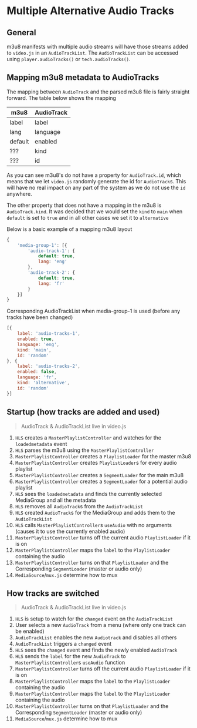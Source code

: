 # Multiple Alternative Audio Tracks
## General
m3u8 manifests with multiple audio streams will have those streams added to `video.js` in an `AudioTrackList`. The `AudioTrackList` can be accessed using `player.audioTracks()` or `tech.audioTracks()`.

## Mapping m3u8 metadata to AudioTracks
The mapping between `AudioTrack` and the parsed m3u8  file is fairly straight forward. The table below shows the mapping

| m3u8    | AudioTrack |
|---------|------------|
| label   | label      |
| lang    | language   |
| default | enabled    |
| ???     | kind       |
| ???     | id         |

As you can see m3u8's do not have a property for `AudioTrack.id`, which means that we let `video.js` randomly generate the id for `AudioTrack`s. This will have no real impact on any part of the system as we do not use the `id` anywhere.

The other property that does not have a mapping in the m3u8 is `AudioTrack.kind`. It was decided that we would set the `kind` to `main` when `default` is set to `true` and in all other cases we set it to `alternative`

Below is a basic example of a mapping
m3u8 layout
``` JavaScript
{
	'media-group-1': [{
		'audio-track-1': {
			default: true,
			lang: 'eng'
		},
		'audio-track-2': {
			default: true,
			lang: 'fr'
		}
	}]
}
```

Corresponding AudioTrackList when media-group-1 is used (before any tracks have been changed)
``` JavaScript
[{
	label: 'audio-tracks-1',
	enabled: true,
	language: 'eng',
	kind: 'main',
	id: 'random'
}, {
	label: 'audio-tracks-2',
	enabled: false,
	language: 'fr',
	kind: 'alternative',
	id: 'random'
}]
```

## Startup (how tracks are added and used)
> AudioTrack & AudioTrackList live in video.js

1. `HLS` creates a `MasterPlaylistController` and watches for the `loadedmetadata` event
1. `HLS` parses the m3u8 using the `MasterPlaylistController`
1. `MasterPlaylistController` creates a `PlaylistLoader` for the master m3u8
1. `MasterPlaylistController` creates `PlaylistLoader`s for every audio playlist
1. `MasterPlaylistController` creates a `SegmentLoader` for the main m3u8
1. `MasterPlaylistController` creates a `SegmentLoader` for a potential audio playlist
1. `HLS` sees the `loadedmetadata` and finds the currently selected MediaGroup and all the metadata
1. `HLS` removes all `AudioTrack`s from the `AudioTrackList`
1. `HLS` created `AudioTrack`s for the MediaGroup and adds them to the `AudioTrackList`
1. `HLS` calls `MasterPlaylistController`s `useAudio` with no arguments (causes it to use the currently enabled audio)
1. `MasterPlaylistController` turns off the current audio `PlaylistLoader` if it is on
1. `MasterPlaylistController` maps the `label` to the `PlaylistLoader` containing the audio
1. `MasterPlaylistController` turns on that `PlaylistLoader` and the Corresponding `SegmentLoader` (master or audio only)
1. `MediaSource`/`mux.js` determine how to mux

## How tracks are switched
> AudioTrack & AudioTrackList live in video.js

1. `HLS` is setup to watch for the `changed` event on the `AudioTrackList`
1. User selects a new `AudioTrack` from a menu (where only one track can be enabled)
1. `AudioTrackList` enables the new `Audiotrack` and disables all others
1. `AudioTrackList` triggers a `changed` event
1. `HLS` sees the `changed` event and finds the newly enabled `AudioTrack`
1. `HLS` sends the `label` for the new `AudioTrack` to `MasterPlaylistController`s `useAudio` function
1. `MasterPlaylistController` turns off the current audio `PlaylistLoader` if it is on
1. `MasterPlaylistController` maps the `label` to the `PlaylistLoader` containing the audio
1. `MasterPlaylistController` maps the `label` to the `PlaylistLoader` containing the audio
1. `MasterPlaylistController` turns on that `PlaylistLoader` and the Corresponding `SegmentLoader` (master or audio only)
1. `MediaSource`/`mux.js` determine how to mux

